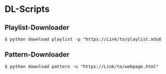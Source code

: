 # DL-Scripts

## Playlist-Downloader

<pre>
$ python download_playlist -p "https://Link/to/playlist.m3u8" -o "Video.mkv"
</pre>

## Pattern-Downloader

<pre>
$ python download_pattern -u "https://Link/to/webpage.html" -p "Pattern"
</pre>
